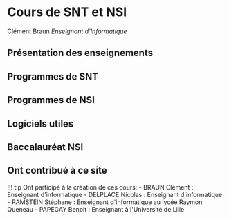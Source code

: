 # Cours de SNT et NSI

Clément Braun
*Enseignant d'Informatique*

## Présentation des enseignements

## Programmes de SNT

## Programmes de NSI

## Logiciels utiles

## Baccalauréat NSI

## Ont contribué à ce site

!!! tip
    Ont participé à la création de ces cours:
    - BRAUN Clément : Enseignant d'informatique
    - DELPLACE Nicolas : Enseignant d'informatique
    - RAMSTEIN Stéphane : Enseignant d'informatique au lycée Raymon Queneau
    - PAPEGAY Benoit : Enseignant à l'Université de Lille
